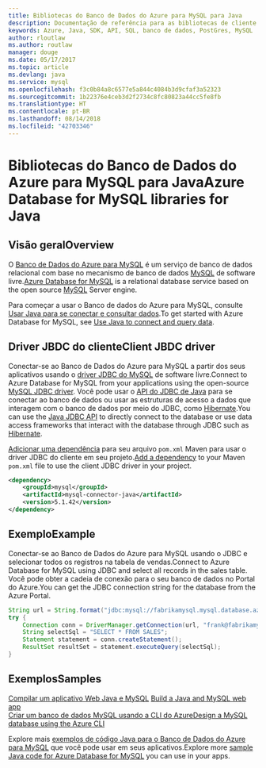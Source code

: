```yaml
---
title: Bibliotecas do Banco de Dados do Azure para MySQL para Java
description: Documentação de referência para as bibliotecas de cliente de Java para o Banco de Dados do Azure para MySQL
keywords: Azure, Java, SDK, API, SQL, banco de dados, PostGres, MySQL
author: rloutlaw
ms.author: routlaw
manager: douge
ms.date: 05/17/2017
ms.topic: article
ms.devlang: java
ms.service: mysql
ms.openlocfilehash: f3c0b84a8c6577e5a844c4084b3d9cfaf3a52323
ms.sourcegitcommit: 1b22376e4ceb3d2f2734c8fc80823a44cc5fe8fb
ms.translationtype: HT
ms.contentlocale: pt-BR
ms.lasthandoff: 08/14/2018
ms.locfileid: "42703346"
---
```

# <a name="azure-database-for-mysql-libraries-for-java"></a><span data-ttu-id="47fcf-104">Bibliotecas do Banco de Dados do Azure para MySQL para Java</span><span class="sxs-lookup"><span data-stu-id="47fcf-104">Azure Database for MySQL libraries for Java</span></span>

## <a name="overview"></a><span data-ttu-id="47fcf-105">Visão geral</span><span class="sxs-lookup"><span data-stu-id="47fcf-105">Overview</span></span>

<span data-ttu-id="47fcf-106">O [Banco de Dados do Azure para MySQL](/azure/sql-database/sql-database-technical-overview) é um serviço de banco de dados relacional com base no mecanismo de banco de dados [MySQL](https://www.mysql.com/) de software livre.</span><span class="sxs-lookup"><span data-stu-id="47fcf-106">[Azure Database for MySQL](/azure/sql-database/sql-database-technical-overview) is a relational database service based on the open source [MySQL](https://www.mysql.com/) Server engine.</span></span> 

<span data-ttu-id="47fcf-107">Para começar a usar o Banco de dados do Azure para MySQL, consulte [Usar Java para se conectar e consultar dados](/azure/mysql/connect-java).</span><span class="sxs-lookup"><span data-stu-id="47fcf-107">To get started with Azure Database for MySQL, see [Use Java to connect and query data](/azure/mysql/connect-java).</span></span>

## <a name="client-jbdc-driver"></a><span data-ttu-id="47fcf-108">Driver JBDC do cliente</span><span class="sxs-lookup"><span data-stu-id="47fcf-108">Client JBDC driver</span></span>

<span data-ttu-id="47fcf-109">Conectar-se ao Banco de Dados do Azure para MySQL a partir dos seus aplicativos usando o [driver JDBC do MySQL](https://dev.mysql.com/downloads/connector/j/) de software livre.</span><span class="sxs-lookup"><span data-stu-id="47fcf-109">Connect to Azure Database for MySQL from your applications using the open-source [MySQL JDBC driver](https://dev.mysql.com/downloads/connector/j/).</span></span> <span data-ttu-id="47fcf-110">Você pode usar o [API do JDBC de Java](https://docs.oracle.com/javase/8/docs/technotes/guides/jdbc/) para se conectar ao banco de dados ou usar as estruturas de acesso a dados que interagem com o banco de dados por meio do JDBC, como [Hibernate](http://hibernate.org/).</span><span class="sxs-lookup"><span data-stu-id="47fcf-110">You can use the [Java JDBC API](https://docs.oracle.com/javase/8/docs/technotes/guides/jdbc/) to directly connect to the database or use data access frameworks that interact with the database through JDBC such as [Hibernate](http://hibernate.org/).</span></span>

<span data-ttu-id="47fcf-111">[Adicionar uma dependência](https://maven.apache.org/guides/getting-started/index.html#How_do_I_use_external_dependencies) para seu arquivo `pom.xml` Maven para usar o driver JDBC do cliente em seu projeto.</span><span class="sxs-lookup"><span data-stu-id="47fcf-111">[Add a dependency](https://maven.apache.org/guides/getting-started/index.html#How_do_I_use_external_dependencies) to your Maven `pom.xml` file to use the client JDBC driver in your project.</span></span>  

```XML
<dependency>
    <groupId>mysql</groupId>
    <artifactId>mysql-connector-java</artifactId>
    <version>5.1.42</version>
</dependency>
```   

## <a name="example"></a><span data-ttu-id="47fcf-112">Exemplo</span><span class="sxs-lookup"><span data-stu-id="47fcf-112">Example</span></span>

<span data-ttu-id="47fcf-113">Conectar-se ao Banco de Dados do Azure para MySQL usando o JDBC e selecionar todos os registros na tabela de vendas.</span><span class="sxs-lookup"><span data-stu-id="47fcf-113">Connect to Azure Database for MySQL using JDBC and select all records in the sales table.</span></span> <span data-ttu-id="47fcf-114">Você pode obter a cadeia de conexão para o seu banco de dados no Portal do Azure.</span><span class="sxs-lookup"><span data-stu-id="47fcf-114">You can get the JDBC connection string for the database from the Azure Portal.</span></span>

```java
String url = String.format("jdbc:mysql://fabrikamysql.mysql.database.azure.com:3306/fabrikamdb?verifyServerCertificate=true&useSSL=true&requireSSL=false");
try {
    Connection conn = DriverManager.getConnection(url, "frank@fabrikamysql", "aBcDeFgHiJkL");
    String selectSql = "SELECT * FROM SALES";
    Statement statement = conn.createStatement();
    ResultSet resultSet = statement.executeQuery(selectSql);
}
```

## <a name="samples"></a><span data-ttu-id="47fcf-115">Exemplos</span><span class="sxs-lookup"><span data-stu-id="47fcf-115">Samples</span></span>

<span data-ttu-id="47fcf-116">[Compilar um aplicativo Web Java e MySQL](/azure/app-service-web/app-service-web-tutorial-java-mysql) </span><span class="sxs-lookup"><span data-stu-id="47fcf-116">[Build a Java and MySQL web app](/azure/app-service-web/app-service-web-tutorial-java-mysql) </span></span>  
[<span data-ttu-id="47fcf-117">Criar um banco de dados MySQL usando a CLI do Azure</span><span class="sxs-lookup"><span data-stu-id="47fcf-117">Design a MySQL database using the Azure CLI</span></span>](/azure/mysql/tutorial-design-database-using-cli)   

<span data-ttu-id="47fcf-118">Explore mais [exemplos de código Java para o Banco de Dados do Azure para MySQL](https://azure.microsoft.com/resources/samples/?platform=java&term=mysql) que você pode usar em seus aplicativos.</span><span class="sxs-lookup"><span data-stu-id="47fcf-118">Explore more [sample Java code for Azure Database for MySQL](https://azure.microsoft.com/resources/samples/?platform=java&term=mysql) you can use in your apps.</span></span>

